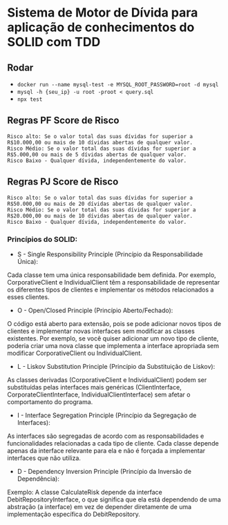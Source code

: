 # Sistema de Motor de Dívida para aplicação de conhecimentos do SOLID com TDD
## Rodar
- `docker run --name mysql-test -e MYSQL_ROOT_PASSWORD=root -d mysql`
- `mysql -h {seu_ip} -u root -proot < query.sql`
- `npx test`

## Regras PF Score de Risco
    Risco alto: Se o valor total das suas dívidas for superior a R$10.000,00 ou mais de 10 dívidas abertas de qualquer valor.
    Risco Médio: Se o valor total das suas dívidas for superior a R$5.000,00 ou mais de 5 dívidas abertas de qualquer valor.
    Risco Baixo - Qualquer dívida, independentemente do valor.

## Regras PJ Score de Risco
    Risco alto: Se o valor total das suas dívidas for superior a R$50.000,00 ou mais de 20 dívidas abertas de qualquer valor.
    Risco Médio: Se o valor total das suas dívidas for superior a R$20.000,00 ou mais de 10 dívidas abertas de qualquer valor.
    Risco Baixo - Qualquer dívida, independentemente do valor.

### Princípios do SOLID:

- S - Single Responsibility Principle (Princípio da Responsabilidade Única):

Cada classe tem uma única responsabilidade bem definida. Por exemplo, CorporativeClient e IndividualClient têm a responsabilidade de representar os diferentes tipos de clientes e implementar os métodos relacionados a esses clientes.

- O - Open/Closed Principle (Princípio Aberto/Fechado):

O código está aberto para extensão, pois se pode adicionar novos tipos de clientes e implementar novas interfaces sem modificar as classes existentes. Por exemplo, se você quiser adicionar um novo tipo de cliente, poderia criar uma nova classe que implementa a interface apropriada sem modificar CorporativeClient ou IndividualClient.

- L - Liskov Substitution Principle (Princípio da Substituição de Liskov):

As classes derivadas (CorporativeClient e IndividualClient) podem ser substituídas pelas interfaces mais genéricas (ClientInterface, CorporateClientInterface, IndividualClientInterface) sem afetar o comportamento do programa.

- I - Interface Segregation Principle (Princípio da Segregação de Interfaces):

As interfaces são segregadas de acordo com as responsabilidades e funcionalidades relacionadas a cada tipo de cliente. Cada classe depende apenas da interface relevante para ela e não é forçada a implementar interfaces que não utiliza.

- D - Dependency Inversion Principle (Princípio da Inversão de Dependência):

Exemplo: A classe CalculateRisk depende da interface DebitRepositoryInterface, o que significa que ela está dependendo de uma abstração (a interface) em vez de depender diretamente de uma implementação específica do DebitRepository.
